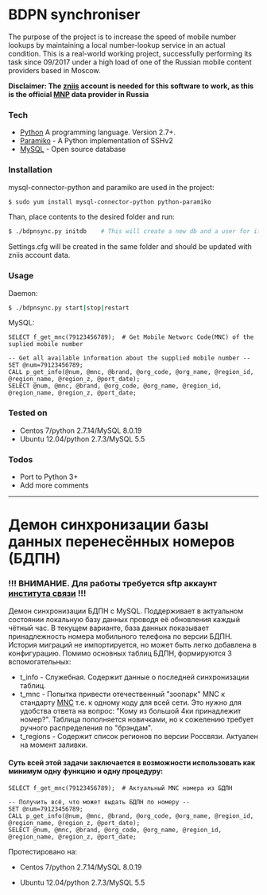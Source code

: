 # BDPN synchroniser
The purpose of the project is to increase the speed of mobile number lookups by maintaining a local number-lookup service in an actual condition.
This is a real-world working project, successfully performing its task since 09/2017 under a high load of one of the Russian mobile content providers based in Moscow.

**Disclaimer: The [zniis] account is needed for this software to work, as this is the official [MNP] data provider in Russia**


### Tech
* [Python] A programming language. Version 2.7+.
* [Paramiko] - A Python implementation of SSHv2
* [MySQL] - Open source database

### Installation
mysql-connector-python and paramiko are used in the project:
```sh
$ sudo yum install mysql-connector-python python-paramiko
```
Than, place contents to the desired folder and run:
```sh
$ ./bdpnsync.py initdb    # This will create a new db and a user for it.
```
Settings.cfg will be created in the same folder and should be updated with zniis account data.

### Usage
Daemon:
```sh
$ ./bdpnsync.py start|stop|restart
```
MySQL:
```mysql
SELECT f_get_mnc(79123456789);  # Get Mobile Networc Code(MNC) of the suplied mobile number
```
```mysql
-- Get all available information about the supplied mobile number --
SET @num=79123456789;
CALL p_get_info(@num, @mnc, @brand, @org_code, @org_name, @region_id, @region_name, @region_z, @port_date);
SELECT @num, @mnc, @brand, @org_code, @org_name, @region_id, @region_name, @region_z, @port_date;
```

### Tested on
* Centos 7/python 2.7.14/MySQL 8.0.19
* Ubuntu 12.04/python 2.7.3/MySQL 5.5

### Todos
 - Port to Python 3+
 - Add more comments

***


# Демон синхронизации базы данных перенесённых номеров (БДПН)
### !!! ВНИМАНИЕ. Для работы требуется sftp аккаунт [института связи](https://www.zniis.ru/bdpn/operators/request) !!!
Демон синхронизации БДПН с MySQL. Поддерживает в актуальном состоянии локальную базу данных проводя её обновления каждый чётный час.
В текущем варианте, база данных показывает принадлежность номера мобильного телефона по версии БДПН.
История миграций не импортируется, но может быть легко добавлена в конфигурацию.
Помимо основных таблиц БДПН, формируются 3 вспомогательных:
* t_info - Служебная. Содержит данные о последней синхронизации таблиц.
* t_mnc - Попытка привести отечественный "зоопарк" MNC к стандарту [MNC](https://en.wikipedia.org/wiki/Mobile_country_code) т.е. к одному коду для всей сети. Это нужно для удобства ответа на вопрос: "Кому из большой 4ки принадлежит номер?". Таблица пополняется новичками, но к сожелению требует ручного распределения по "брэндам".
* t_regions - Содержит список регионов по версии Россвязи. Актуален на момент заливки.

#### Суть всей этой задачи заключается в возможности использовать как минимум одну функцию и одну процедуру:
```mysql
SELECT f_get_mnc(79123456789);  # Актуальный MNC номера из БДПН
```
```mysql
-- Получить всё, что может выдать БДПН по номеру --
SET @num=79123456789;
CALL p_get_info(@num, @mnc, @brand, @org_code, @org_name, @region_id, @region_name, @region_z, @port_date);
SELECT @num, @mnc, @brand, @org_code, @org_name, @region_id, @region_name, @region_z, @port_date;
```


Протестировано на:
* Centos 7/python 2.7.14/MySQL 8.0.19
* Ubuntu 12.04/python 2.7.3/MySQL 5.5

   [Paramiko]: <http://www.paramiko.org/index.html>
   [MySQL]: <https://www.mysql.com/>
   [Python]: <https://www.python.org/>
   [zniis]: <https://www.zniis.ru/bdpn/operators/request>
   [MNP]: <https://en.wikipedia.org/wiki/Mobile_number_portability>
